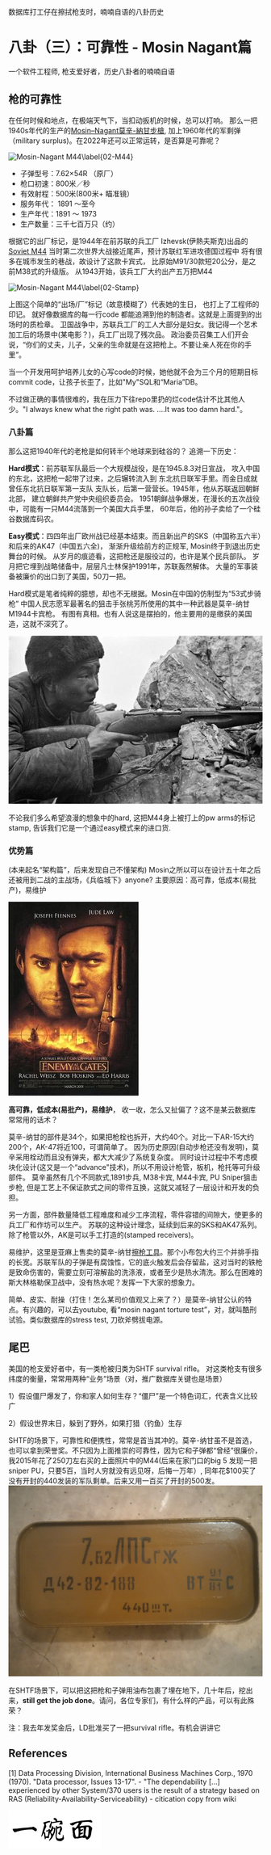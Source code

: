 数据库打工仔在擦拭枪支时，喃喃自语的八卦历史

# 八卦（三）：可靠性 - Mosin Nagant篇

一个软件工程师, 枪支爱好者，历史八卦者的喃喃自语


## 枪的可靠性

在任何时候和地点，在极端天气下，当扣动扳机的时候，总可以打响。
那么一把1940s年代的生产的[Mosin–Nagant莫辛-納甘步槍](https://zh.wikipedia.org/wiki/%E8%8E%AB%E8%BE%9B-%E7%B4%8D%E7%94%98%E6%AD%A5%E6%A7%8D),
加上1960年代的军剩弹（military
surplus)。在2022年还可以正常运转，是否算是可靠呢？


![Mosin-Nagant M44\label{02-M44}](../images/02-M44.jpg?raw=true)

- 子弹型号：7.62×54R （原厂）
- 枪口初速：800米／秒
- 有效射程：500米(800米+ 瞄准镜）
- 服务年代： 1891 ～至今
- 生产年代：1891 ～ 1973
- 生产数量：三千七百万只（约）


根据它的出厂标记，是1944年在前苏联的兵工厂
Izhevsk(伊熱夫斯克)出品的[Soviet M44](http://7.62x54r.net/MosinID/MosinM44S.htm)
当时第二次世界大战接近尾声，预计苏联红军进攻德国过程中
将有很多在城市发生的巷战，故设计了这款卡宾式，
比原始M91/30款短20公分，是之前M38式的升级版。
从1943开始，该兵工厂大约出产五万把M44

![Mosin-Nagant
M44\label{02-Stamp}](../images/01-LeVieuxFusil.jpg?raw=true)

上图这个简单的“出场/厂”标记（故意模糊了）代表她的生日，
也打上了工程师的印记。
就好像数据库的每一行code
都能追溯到他的制造者。这就是上面提到的出场时的质检章。
卫国战争中，苏联兵工厂的工人大部分是妇女。我记得一个艺术加工后的场景中(某电影？)，兵工厂出现了残次品。
政治委员召集工人们开会说，“你们的丈夫，儿子，父亲的生命就是在这把枪上。不要让亲人死在你的手里”。

当一个开发用呵护培养儿女的心写code的时候，她他就不会为三个月的短期目标commit code，让孩子长歪了，比如"My"SQL和“Maria”DB。

不过做正确的事情很难的，我在压力下往repo里扔的烂code估计不比其他人少。"I always knew what the right path was. ....It was too damn hard."。

### 八卦篇
那么这把1940年代的老枪是如何转半个地球来到硅谷的？
追溯一下历史：

**Hard模式**：前苏联军队最后一个大规模战役，是在1945.8.3对日宣战，
攻入中国的东北，这把枪一起带了过来，之后辗转流入到
东北抗日联军手里。而金日成就曾任东北抗日联军第一支队
支队长，后第一营营长。1945年，他从苏联返回朝鲜北部，
建立朝鲜共产党中央组织委员会。
1951朝鲜战争爆发，在漫长的五次战役中，可能有一只M44流落到一个美国大兵手里，
60年后，他的孙子卖给了一个硅谷数据库码农。

**Easy模式**：四四年出厂欧州战已经基本结束。而且新出产的SKS（中国称五六半）和后来的AK47（中国五六全)，
渐渐升级给前方的正规军, Mosin终于到退出历史舞台的时候。
从岁月的痕迹看，这把枪还是服役过的，也许是某个民兵部队。
岁月把它埋到战略储备中，层层凡士林保护1991年，苏联轰然解体。
大量的军事装备被廉价的出口到了美国，50刀一把。

Hard模式是笔者纯粹的臆想，却也不无根据。Mosin在中国的仿制型为“53式步骑枪”
中国人民志愿军最著名的狙击手张桃芳所使用的其中一种武器是莫辛-纳甘M1944卡宾枪。
有图有真相。也有人说这是摆拍的，他主要用的是缴获的美国造，这就不深究了。

![张桃芳Mosin-Nagant M44\label{02-ztf}](../images/02-ztf.jpg?raw=true)


不论我们多么希望浪漫的想象中的hard, 这把M44身上被打上的pw arms的标记stamp,
告诉我们它是一个通过easy模式来的进口货.

### 优势篇
(本来起名“架构篇”，后来发现自己不懂架构)
Mosin之所以可以在设计五十年之后还被用到二战的主战场，《兵临城下》anyone? 主要原因：高可靠，低成本(易批产)，易维护

![](../images/02_Enemy_at_the_gates.jpeg)

**高可靠，低成本(易批产)，易维护**， 收一收，怎么又扯偏了？这不是某云数据库常常用的话术？

莫辛-纳甘的部件是34个，如果把枪栓也拆开，大约40个。对比一下AR-15大约200个，AK-47将近100，可谓简单了。
因为历史原因(自动步枪还没有发明)，莫辛采用栓动而且没有弹夹，都大大减少了系统复杂度。
同时设计过程中不考虑模块化设计(这又是一个“advance"技术)，所以不用设计枪管，板机，枪托等可升级部件。
莫辛虽然有几个不同款式,1891步兵, M38卡宾, M44卡宾, PU Sniper狙击步枪, 但是工艺上不保证款式之间的零件互换，这就又减轻了一层设计和开发的负担。

另一方面，部件数量降低工程难度和减少工序流程，零件容错的间隙大，使更多的兵工厂和作坊可以生产。
苏联的这种设计理念，延续到后来的SKS和AK47系列。除了枪管以外，AK是可以手工打造的(stamped receivers)。

易维护，这里是亚麻上售卖的莫辛-纳甘[擦枪工具](https://www.amazon.com/TACFUN-Mosin-Nagant-Cleaning-7-62x54R/dp/B00VPWI3G0)。那个小布包大约三个并排手指的长宽。苏联军队的子弹是有腐蚀性，它的底火触发后会存留盐，这对当时的铁枪是致命伤害的，需要立刻可溶解盐的洗涤液，或者至少是热水清洗。那么在困难的斯大林格勒保卫战中，没有热水呢？发挥一下大家的想象力。

简单、皮实、耐操（打住！怎么某司价值观又上来了？）是莫辛-纳甘公认的特点。有兴趣的，可以去youtube, 看“mosin nagant torture test”，对，就叫酷刑试验。类似数据库的stress test, 刀砍斧劈拔电源。

## 尾巴
美国的枪支爱好者中，有一类枪被归类为SHTF survival rifle。 对这类枪支有很多纬度的衡量，常常用两种“业务”场景（对，推广数据库关键也是场景）

1）假设僵尸爆发了，你和家人如何生存？“僵尸”是一个特色词汇，代表含义比较广

2）假设世界末日，躲到了野外，如果打猎（钓鱼）生存

SHTF的场景下，可靠性和便携性，常常是首当其冲的。莫辛-纳甘虽不是首选，也可以拿到荣誉奖。不只因为上面推崇的可靠性，因为它和子弹都“曾经”很廉价，我2015年花了250刀左右买的上面照片中的M44(后来在家门口的big 5 发现一把sniper PU，只要5百，当时人穷就没有远见呀，后悔一万年）, 同年花$100买了没有开封的440发装的军队剩单。后来又用一百买了开封的500发。
![](../images/02-54r-spamcan.jpg) 

在SHTF场景下，可以把这把枪和子弹用油布包裹了埋在地下，几十年后，挖出来，**still get the job done**。请问，各位专家们，有什么样的产品，可以有此殊荣？

注：我去年发奖金后，LD批准买了一把survival rifle。有机会讲讲它

 
## References
<a id="1">[1]</a> 
Data Processing Division, International Business Machines Corp., 1970 (1970). "Data processor, Issues 13-17". - "The dependability [...] experienced by other System/370 users is the result of a strategy based on RAS (Reliability-Availability-Serviceability) - citication copy from wiki

![](../images/ywm.gif?raw=true)


